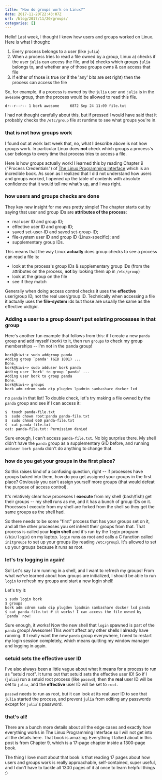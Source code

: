 ```yaml
---
title: "How do groups work on Linux?"
date: 2017-11-20T22:43:07Z
url: /blog/2017/11/20/groups/
categories: []
---
```


Hello! Last week, I thought I knew how users and groups worked on Linux. Here is what I
thought:

1. Every process belongs to a user (like `julia`)
2. When a process tries to read a file owned by a group, Linux a) checks if the user `julia` can
   access the file, and b) checks which groups `julia` belongs to, and whether any of those groups
   owns & can access that file
3. If either of those is true (or if the 'any' bits are set right) then the process can access the
   file 

So, for example, if a process is owned by the `julia` user and `julia` is in the `awesome` group,
then the process would be allowed to read this file. 
```
dr--r--r-- 1 bork awesome     6872 Sep 24 11:09 file.txt
```

I had not thought carefully about this, but if pressed I would have said that it probably checks the
`/etc/group` file at runtime to see what groups you're in.

### that is not how groups work

I found out at work last week that, no, what I describe above is not how groups work. In particular
Linux does **not** check which groups a process's user belongs to every time that process tries to
access a file.

Here is how groups actually work! I learned this by reading Chapter 9 ("Process Credentials") of [The Linux Programming Interface](http://man7.org/tlpi/)
which is an incredible book. As soon as I realized that I did not understand how users and groups
worked, I opened up the table of contents with absolute confidence that it would tell me what's up,
and I was right. 

### how users and groups checks are done

They key new insight for me was pretty simple! The chapter starts out by saying that user and group IDs are **attributes of the
process**:

* real user ID and group ID;
* effective user ID and group ID;
* saved set-user-ID and saved set-group-ID;
* file-system user ID and group ID (Linux-specific); and
* supplementary group IDs.

This means that the way Linux **actually** does group checks to see a process can read a file is:

- look at the process's group IDs & supplementary group IDs (from the attributes on the process,
  **not** by looking them up in `/etc/group`)
- look at the group on the file
- see if they match

Generally when doing access control checks it uses the **effective** user/group ID, not the real
user/group ID. Technically when accessing a file it actually uses the **file-system** ids but those
are usually the same as the effective uid/gid.

### Adding a user to a group doesn't put existing processes in that group

Here's another fun example that follows from this: if I create a new `panda` group and add myself
(bork) to it, then run `groups` to check my group memberships -- I'm not in the panda group!

```
bork@kiwi~> sudo addgroup panda
Adding group `panda' (GID 1001) ...
Done.
bork@kiwi~> sudo adduser bork panda
Adding user `bork' to group `panda' ...
Adding user bork to group panda
Done.
bork@kiwi~> groups
bork adm cdrom sudo dip plugdev lpadmin sambashare docker lxd
```

no `panda` in that list! To double check, let's try making a file owned by the `panda` group and see
if I can access it:

```
$  touch panda-file.txt
$  sudo chown root:panda panda-file.txt
$  sudo chmod 660 panda-file.txt
$  cat panda-file.txt
cat: panda-file.txt: Permission denied
```

Sure enough, I can't access `panda-file.txt`. No big surprise there. My shell didn't have the `panda`
group as a supplementary GID before, and running `adduser bork panda` didn't do anything to change
that.

### how do you get your groups in the first place?

So this raises kind of a confusing question, right -- if processes have groups baked into them, how
do you get assigned your groups in the first place? Obviously you can't assign yourself more groups
(that would defeat the purpose of access control).

It's relatively clear how processes I **execute** from my shell (bash/fish) get their groups -- my
shell runs as me, and it has a bunch of group IDs on it. Processes I execute from my shell are
forked from the shell so they get the same groups as the shell had.

So there needs to be some "first" process that has your groups set on it, and all the other
processes you set inherit their groups from that. That process is called your **login shell** and
it's run by the `login` program (`/bin/login`) on my laptop. `login` runs as root and calls a C
function called `initgroups` to set up your groups (by reading `/etc/group`). It's allowed to set up
your groups because it runs as root.

### let's try logging in again!

So! Let's say I am running in a shell, and I want to refresh my groups! From what we've learned
about how groups are initialized, I should be able to run `login` to refresh my groups and start a
new login shell!

Let's try it:

```
$ sudo login bork
$ groups
bork adm cdrom sudo dip plugdev lpadmin sambashare docker lxd panda
$ cat panda-file.txt # it works! I can access the file owned by `panda` now!
```

Sure enough, it works! Now the new shell that `login` spawned is part of the `panda` group! Awesome!
This won't affect any other shells I already have running. If I really want the new `panda` group
everywhere, I need to restart my login session completely, which means quitting my window manager
and logging in again.

### setuid sets the effective user ID

I've also always been a little vague about what it means for a process to run as "setuid root". It
turns out that setuid sets the effective user ID! So if I (`julia`) run a setuid root process (like `passwd`), then the **real** user ID will be set to `julia`, and the **effective** user ID will be set to `root`. 

`passwd` needs to run as root, but it can look at its real user ID to see that `julia` started the
process, and prevent `julia` from editing any passwords except for `julia`'s password.

### that's all!

There are a bunch more details about all the edge cases and exactly how everything works in The
Linux Programming Interface so I will not get into all the details here. That book is amazing.
Everything I talked about in this post is from Chapter 9, which is a 17-page chapter inside a
1300-page book.

The thing I love most about that book is that reading 17 pages about how users and groups work is
really approachable, self-contained, super useful, and I don't have to tackle all 1300 pages of it
at once to learn helpful things :)
